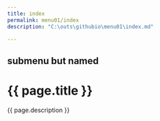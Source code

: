 ```yaml
---
title: index
permalink: menu01/index
description: "C:\outs\githubio\menu01\index.md"

---
```



## submenu but named

<h1> {{ page.title }} </h1>

<p> {{ page.description }} </p>
